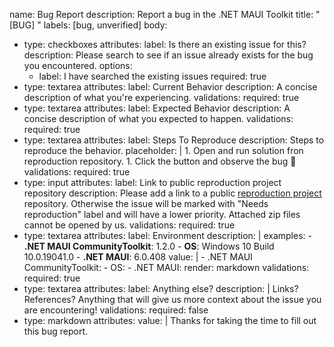 name: Bug Report
description: Report a bug in the .NET MAUI Toolkit
title: "[BUG] "
labels: [bug, unverified]
body:
- type: checkboxes
  attributes:
    label: Is there an existing issue for this?
    description: Please search to see if an issue already exists for the bug you encountered.
    options:
    - label: I have searched the existing issues
      required: true
- type: textarea
  attributes:
    label: Current Behavior
    description: A concise description of what you're experiencing.
  validations:
    required: true
- type: textarea
  attributes:
    label: Expected Behavior
    description: A concise description of what you expected to happen.
  validations:
    required: true
- type: textarea
  attributes:
    label: Steps To Reproduce
    description: Steps to reproduce the behavior.
    placeholder: |
      1. Open and run solution fron reproduction repository.
      1. Click the button and observe the bug 🐞
  validations:
    required: true
- type: input
  attributes:
    label: Link to public reproduction project repository
    description: Please add a link to a public [reproduction project](https://github.com/dotnet/maui/blob/main/.github/repro.md) repository. Otherwise the issue will be marked with "Needs reproduction" label and will have a lower priority. Attached zip files cannot be opened by us.
  validations:
    required: true
- type: textarea
  attributes:
    label: Environment
    description: |
      examples:
        - **.NET MAUI CommunityToolkit**: 1.2.0
        - **OS**: Windows 10 Build 10.0.19041.0
        - **.NET MAUI**: 6.0.408
    value: |
        - .NET MAUI CommunityToolkit:
        - OS:
        - .NET MAUI:
    render: markdown
  validations:
    required: true
- type: textarea
  attributes:
    label: Anything else?
    description: |
      Links? References? Anything that will give us more context about the issue you are encountering!
  validations:
    required: false
- type: markdown
  attributes:
    value: |
      Thanks for taking the time to fill out this bug report.